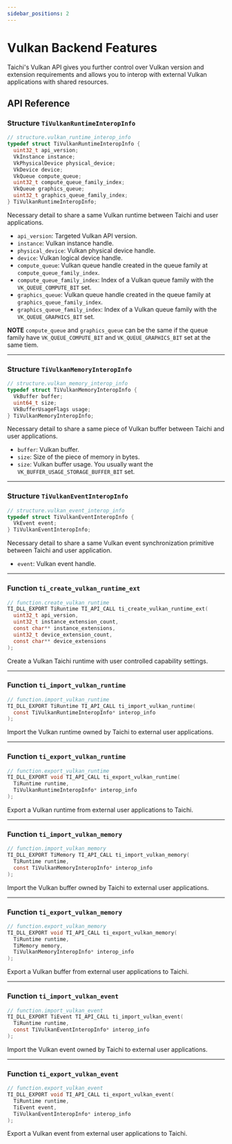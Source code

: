 ```yaml
---
sidebar_positions: 2
---
```


# Vulkan Backend Features

Taichi's Vulkan API gives you further control over Vulkan version and extension requirements and allows you to interop with external Vulkan applications with shared resources.

## API Reference

### Structure `TiVulkanRuntimeInteropInfo`

```c
// structure.vulkan_runtime_interop_info
typedef struct TiVulkanRuntimeInteropInfo {
  uint32_t api_version;
  VkInstance instance;
  VkPhysicalDevice physical_device;
  VkDevice device;
  VkQueue compute_queue;
  uint32_t compute_queue_family_index;
  VkQueue graphics_queue;
  uint32_t graphics_queue_family_index;
} TiVulkanRuntimeInteropInfo;
```

Necessary detail to share a same Vulkan runtime between Taichi and user applications.

- `api_version`: Targeted Vulkan API version.
- `instance`: Vulkan instance handle.
- `physical_device`: Vulkan physical device handle.
- `device`: Vulkan logical device handle.
- `compute_queue`: Vulkan queue handle created in the queue family at `compute_queue_family_index`.
- `compute_queue_family_index`: Index of a Vulkan queue family with the `VK_QUEUE_COMPUTE_BIT` set.
- `graphics_queue`: Vulkan queue handle created in the queue family at `graphics_queue_family_index`.
- `graphics_queue_family_index`: Index of a Vulkan queue family with the `VK_QUEUE_GRAPHICS_BIT` set.

**NOTE** `compute_queue` and `graphics_queue` can be the same if the queue family have `VK_QUEUE_COMPUTE_BIT` and `VK_QUEUE_GRAPHICS_BIT` set at the same tiem.

---
### Structure `TiVulkanMemoryInteropInfo`

```c
// structure.vulkan_memory_interop_info
typedef struct TiVulkanMemoryInteropInfo {
  VkBuffer buffer;
  uint64_t size;
  VkBufferUsageFlags usage;
} TiVulkanMemoryInteropInfo;
```

Necessary detail to share a same piece of Vulkan buffer between Taichi and user applications.

- `buffer`: Vulkan buffer.
- `size`: Size of the piece of memory in bytes.
- `size`: Vulkan buffer usage. You usually want the `VK_BUFFER_USAGE_STORAGE_BUFFER_BIT` set.

---
### Structure `TiVulkanEventInteropInfo`

```c
// structure.vulkan_event_interop_info
typedef struct TiVulkanEventInteropInfo {
  VkEvent event;
} TiVulkanEventInteropInfo;
```

Necessary detail to share a same Vulkan event synchronization primitive between Taichi and user application.

- `event`: Vulkan event handle.

---
### Function `ti_create_vulkan_runtime_ext`

```c
// function.create_vulkan_runtime
TI_DLL_EXPORT TiRuntime TI_API_CALL ti_create_vulkan_runtime_ext(
  uint32_t api_version,
  uint32_t instance_extension_count,
  const char** instance_extensions,
  uint32_t device_extension_count,
  const char** device_extensions
);
```

Create a Vulkan Taichi runtime with user controlled capability settings.

---
### Function `ti_import_vulkan_runtime`

```c
// function.import_vulkan_runtime
TI_DLL_EXPORT TiRuntime TI_API_CALL ti_import_vulkan_runtime(
  const TiVulkanRuntimeInteropInfo* interop_info
);
```

Import the Vulkan runtime owned by Taichi to external user applications.

---
### Function `ti_export_vulkan_runtime`

```c
// function.export_vulkan_runtime
TI_DLL_EXPORT void TI_API_CALL ti_export_vulkan_runtime(
  TiRuntime runtime,
  TiVulkanRuntimeInteropInfo* interop_info
);
```

Export a Vulkan runtime from external user applications to Taichi.

---
### Function `ti_import_vulkan_memory`

```c
// function.import_vulkan_memory
TI_DLL_EXPORT TiMemory TI_API_CALL ti_import_vulkan_memory(
  TiRuntime runtime,
  const TiVulkanMemoryInteropInfo* interop_info
);
```

Import the Vulkan buffer owned by Taichi to external user applications.

---
### Function `ti_export_vulkan_memory`

```c
// function.export_vulkan_memory
TI_DLL_EXPORT void TI_API_CALL ti_export_vulkan_memory(
  TiRuntime runtime,
  TiMemory memory,
  TiVulkanMemoryInteropInfo* interop_info
);
```

Export a Vulkan buffer from external user applications to Taichi.

---
### Function `ti_import_vulkan_event`

```c
// function.import_vulkan_event
TI_DLL_EXPORT TiEvent TI_API_CALL ti_import_vulkan_event(
  TiRuntime runtime,
  const TiVulkanEventInteropInfo* interop_info
);
```

Import the Vulkan event owned by Taichi to external user applications.

---
### Function `ti_export_vulkan_event`

```c
// function.export_vulkan_event
TI_DLL_EXPORT void TI_API_CALL ti_export_vulkan_event(
  TiRuntime runtime,
  TiEvent event,
  TiVulkanEventInteropInfo* interop_info
);
```

Export a Vulkan event from external user applications to Taichi.
